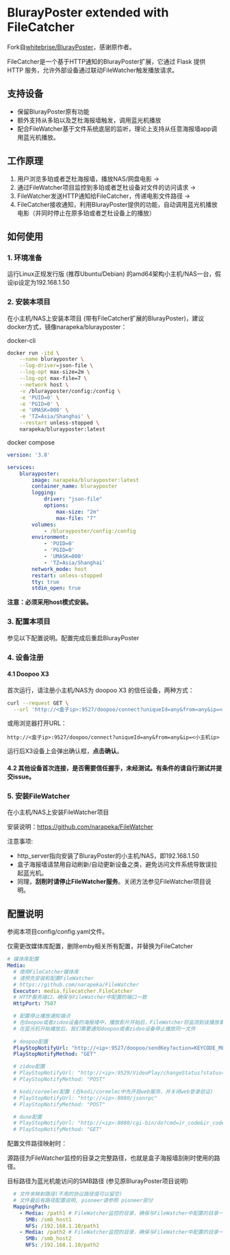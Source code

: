 # BlurayPoster extended with FileCatcher
Fork自[whitebrise/BlurayPoster](https://github.com/whitebrise/BlurayPoster)，感谢原作者。

FileCatcher是一个基于HTTP通知的BlurayPoster扩展，它通过 Flask 提供 HTTP 服务，允许外部设备通过联动FileWatcher触发播放请求。

## 支持设备
- 保留BlurayPoster原有功能
- 额外支持从多珀以及芝杜海报墙触发，调用蓝光机播放
- 配合FileWatcher基于文件系统底层的监听，理论上支持从任意海报墙app调用蓝光机播放。

## 工作原理
1. 用户浏览多珀或者芝杜海报墙，播放NAS/网盘电影 ->
2. 通过FileWatcher项目监控到多珀或者芝杜设备对文件的访问请求 ->
3. FileWatcher发送HTTP通知给FileCatcher，传递电影文件路径 ->
4. FileCatcher接收通知，利用BlurayPoster提供的功能，自动调用蓝光机播放电影（并同时停止在原多珀或者芝杜设备上的播放）

## 如何使用

### 1. 环境准备
运行Linux正规发行版 (推荐Ubuntu/Debian) 的amd64架构小主机/NAS一台，假设ip设定为192.168.1.50

### 2. 安装本项目
在小主机/NAS上安装本项目 (带有FileCatcher扩展的BlurayPoster)，建议docker方式，镜像narapeka/blurayposter：

docker-cli
```bash
docker run -itd \
    --name blurayposter \
    --log-driver=json-file \
    --log-opt max-size=2m \
    --log-opt max-file=7 \
    --network host \
    -v /blurayposter/config:/config \
    -e 'PUID=0' \
    -e 'PGID=0' \
    -e 'UMASK=000' \
    -e 'TZ=Asia/Shanghai' \
    --restart unless-stopped \
    narapeka/blurayposter:latest
```
docker compose
```yml
version: '3.8'

services:
    blurayposter:
        image: narapeka/blurayposter:latest
        container_name: blurayposter
        logging:
            driver: "json-file"
            options:
                max-size: "2m"
                max-file: "7"
        volumes:
            - /blurayposter/config:/config
        environment:
            - 'PUID=0'
            - 'PGID=0'
            - 'UMASK=000'
            - 'TZ=Asia/Shanghai'
        network_mode: host
        restart: unless-stopped
        tty: true
        stdin_open: true
```
**注意：必须采用host模式安装。**

### 3. 配置本项目
参见以下配置说明。配置完成后重启BlurayPoster

### 4. 设备注册

#### 4.1 Doopoo X3
首次运行，请注册小主机/NAS为 doopoo X3 的信任设备，两种方式：
```bash
curl --request GET \
  --url 'http://<盒子ip>:9527/doopoo/connect?uniqueId=any&from=any&ip=<小主机ip>'
```
或用浏览器打开URL：
```url
http://<盒子ip>:9527/doopoo/connect?uniqueId=any&from=any&ip=<小主机ip>
```
运行后X3设备上会弹出确认框，**点击确认**。

#### 4.2 其他设备首次连接，是否需要信任握手，未经测试。有条件的请自行测试并提交issue。

### 5. 安装FileWatcher
在小主机/NAS上安装FileWatcher项目

安装说明：https://github.com/narapeka/FileWatcher

注意事项:
- http_server指向安装了BlurayPoster的小主机/NAS，即192.168.1.50
- 盒子海报墙请禁用自动刷新/自动更新设备之类，避免访问文件系统导致误拉起蓝光机。
- 同理，**刮削时请停止FileWatcher服务**。关闭方法参见FileWatcher项目说明。

## 配置说明
参阅本项目config/config.yaml文件。

仅需更改媒体库配置，删除emby相关所有配置，并替换为FileCatcher

```yaml
# 媒体库配置
Media:
  # 使用FileCatcher媒体库
  # 请预先安装和配置FileWatcher
  # https://github.com/narapeka/FileWatcher
  Executor: media.filecatcher.FileCatcher
  # HTTP服务端口，确保与FileWatcher中配置的端口一致
  HttpPort: 7507

  # 配置停止播放通知端点
  # 在doopoo或者zidoo设备的海报墙中，播放影片开始后，FileWatcher将监测到该播放事件，并启用FileCatcher调用蓝光机播放
  # 在蓝光机开始播放后，我们需要通知doopoo或者zidoo设备停止播放同一文件
  
  # doopoo配置
  PlayStopNotifyUrl: "http://<ip>:9527/doopoo/sendKey?action=KEYCODE_MEDIA_STOP&from=any&keyValue=86"
  PlayStopNotifyMethod: "GET"

  # zidoo配置
  # PlayStopNotifyUrl: "http://<ip>:9529/VideoPlay/changeStatus?status=-1"
  # PlayStopNotifyMethod: "POST"

  # kodi/coreelec配置 (在kodi/coreelec中先开启web服务，并关闭web登录验证)
  # PlayStopNotifyUrl: "http://<ip>:8080/jsonrpc"
  # PlayStopNotifyMethod: "POST"

  # dune配置
  # PlayStopNotifyUrl: "http://<ip>:8080/cgi-bin/do?cmd=ir_code&ir_code=stop"
  # PlayStopNotifyMethod: "GET"
```

配置文件路径映射时：

源路径为FileWatcher监控的目录之完整路径，也就是盒子海报墙刮削时使用的路径。

目标路径为蓝光机能访问的SMB路径 (参见原BlurayPoster项目说明)

```yaml
  # 文件夹映射路径(不用的协议路径值可以留空)
  # 文件最后有路径配置说明, pioneer请参照 pioneer部分
  MappingPath:
    - Media: /path1 # FileWatcher监控的目录，确保与FileWatcher中配置的目录一致
      SMB: /smb_host1
      NFS: /192.168.1.10/path1
    - Media: /path2 # FileWatcher监控的目录，确保与FileWatcher中配置的目录一致
      SMB: /smb_host2
      NFS: /192.168.1.10/path2
```
